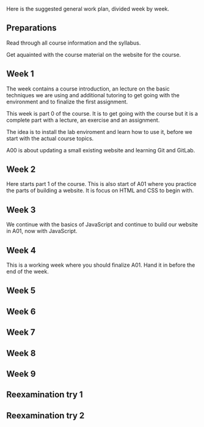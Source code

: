 <!--
Course planning
-------------------------
-->

Here is the suggested general work plan, divided week by week.



Preparations
------------------------

Read through all course information and the syllabus.

Get aquainted with the course material on the website for the course.



Week 1
------------------------

The week contains a course introduction, an lecture on the basic techniques we are using and additional tutoring to get going with the environment and to finalize the first assignment.

This week is part 0 of the course. It is to get going with the course but it is a complete part with a lecture, an exercise and an assignment.

The idea is to install the lab enviroment and learn how to use it, before we start with the actual course topics.

A00 is about updating a small existing website and learning Git and GitLab.



Week 2
------------------------

Here starts part 1 of the course. This is also start of A01 where you practice the parts of building a website. It is focus on HTML and CSS to begin with.



Week 3
------------------------

We continue with the basics of JavaScript and continue to build our website in A01, now with JavaScript.



Week 4
------------------------

This is a working week where you should finalize A01. Hand it in before the end of the week.



Week 5
------------------------

Week 6
------------------------

Week 7
------------------------

Week 8
------------------------

Week 9
------------------------



Reexamination try 1
------------------------



Reexamination try 2
------------------------
